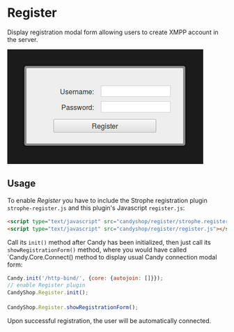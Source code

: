 # Register

Display registration modal form allowing users to create XMPP account in the server.

![Register](screenshot.png)

## Usage
To enable *Register* you have to include the Strophe registration plugin `strophe-register.js` and this plugin's Javascript `register.js`:

```HTML
<script type="text/javascript" src="candyshop/register/strophe.register.js"></script>
<script type="text/javascript" src="candyshop/register/register.js"></script>
```

Call its `init()` method after Candy has been initialized, then just call its `showRegistrationForm()` method, where you would have called `Candy.Core.Connect() method to display usual Candy connection modal form:

```JavaScript
Candy.init('/http-bind/', {core: {autojoin: []}});
// enable Register plugin
CandyShop.Register.init();

CandyShop.Register.showRegistrationForm();
```

Upon successful registration, the user will be automatically connected.
